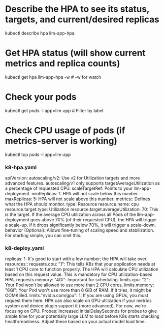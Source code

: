# Describe the HPA to see its status, targets, and current/desired replicas
kubectl describe hpa llm-app-hpa

# Get HPA status (will show current metrics and replica counts)
kubectl get hpa llm-app-hpa -w # -w for watch

# Check your pods
kubectl get pods -l app=llm-app # Filter by label

# Check CPU usage of pods (if metrics-server is working)
kubectl top pods -l app=llm-app

### k8-hpa.yaml
apiVersion: autoscaling/v2: Use v2 for Utilization targets and more advanced features. autoscaling/v1 only supports targetAverageUtilization as a percentage of requested CPU.
scaleTargetRef: Points to your llm-app-deployment.
minReplicas: 1: HPA will not scale below this number.
maxReplicas: 5: HPA will not scale above this number.
metrics:: Defines what the HPA should monitor.
type: Resource
resource.name: cpu
resource.target.type: Utilization
resource.target.averageUtilization: 70: This is the target. If the average CPU utilization across all Pods of the llm-app-deployment goes above 70% (of their requested CPU), the HPA will trigger a scale-up. If it drops significantly below 70%, it will trigger a scale-down.
behavior (Optional): Allows fine-tuning of scaling speed and stabilization. For starting simple, you can omit this.

### k8-deploy.yaml
replicas: 1: It's good to start with a low number; the HPA will take over.
resources::
requests.cpu: "1": This tells K8s that your application needs at least 1 CPU core to function properly.
  The HPA will calculate CPU utilization based on this request value. This is mandatory for CPU utilization-based HPA.
requests.memory: "4Gi": Important for scheduling.
limits.cpu: "2": Your Pod won't be allowed to use more than 2 CPU cores.
limits.memory: "8Gi": Your Pod won't use more than 8 GiB of RAM. If it tries, it might be OOMKilled.
limits."nvidia.com/gpu": 1: If you are using GPUs, you must request them here. 
  HPA can also scale on GPU utilization if your metrics system and device plugin support it (more advanced). For now, we're focusing on CPU.
Probes: Increased initialDelaySeconds for probes to give ample time for your potentially large LLM to load before K8s starts checking health/readiness. Adjust these based on your actual model load time.